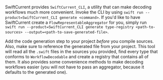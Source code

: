 SwiftCurrent provides `SwiftCurrent_CLI`, a utility that can make decoding workflows much more convenient. Invoke the CLI by using `swift run --product=SwiftCurrent_CLI generate <command>`. If you'd like to have SwiftCurrent create a `FlowRepresentableAggregator` for you, simply run `swift run --product=SwiftCurrent_CLI generate type-registry <path-to-sources> --output=<path-to-save-generated-file>`. 

Add the code generation step to your project *before* you compile sources. Also, make sure to reference the generated file from your project. This tool will read all the `.swift` files in the sources you provided, find every type that conforms to `WorkflowDecodable` and create a registry that contains all of them. It also provides some convenience methods to make decoding workflows easier (you will not have to pass an aggregator, because it defaults to the generated one).